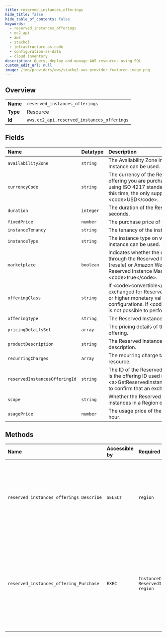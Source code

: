 ```yaml
---
title: reserved_instances_offerings
hide_title: false
hide_table_of_contents: false
keywords:
  - reserved_instances_offerings
  - ec2_api
  - aws    
  - stackql
  - infrastructure-as-code
  - configuration-as-data
  - cloud inventory
description: Query, deploy and manage AWS resources using SQL
custom_edit_url: null
image: /img/providers/aws/stackql-aws-provider-featured-image.png
---
```

  
    

## Overview
<table><tbody>
<tr><td><b>Name</b></td><td><code>reserved_instances_offerings</code></td></tr>
<tr><td><b>Type</b></td><td>Resource</td></tr>
<tr><td><b>Id</b></td><td><code>aws.ec2_api.reserved_instances_offerings</code></td></tr>
</tbody></table>

## Fields
| Name | Datatype | Description |
|:-----|:---------|:------------|
| `availabilityZone` | `string` | The Availability Zone in which the Reserved Instance can be used. |
| `currencyCode` | `string` | The currency of the Reserved Instance offering you are purchasing. It's specified using ISO 4217 standard currency codes. At this time, the only supported currency is &lt;code&gt;USD&lt;/code&gt;. |
| `duration` | `integer` | The duration of the Reserved Instance, in seconds. |
| `fixedPrice` | `number` | The purchase price of the Reserved Instance. |
| `instanceTenancy` | `string` | The tenancy of the instance. |
| `instanceType` | `string` | The instance type on which the Reserved Instance can be used. |
| `marketplace` | `boolean` | Indicates whether the offering is available through the Reserved Instance Marketplace (resale) or Amazon Web Services. If it's a Reserved Instance Marketplace offering, this is &lt;code&gt;true&lt;/code&gt;. |
| `offeringClass` | `string` | If &lt;code&gt;convertible&lt;/code&gt; it can be exchanged for Reserved Instances of the same or higher monetary value, with different configurations. If &lt;code&gt;standard&lt;/code&gt;, it is not possible to perform an exchange. |
| `offeringType` | `string` | The Reserved Instance offering type. |
| `pricingDetailsSet` | `array` | The pricing details of the Reserved Instance offering. |
| `productDescription` | `string` | The Reserved Instance product platform description. |
| `recurringCharges` | `array` | The recurring charge tag assigned to the resource. |
| `reservedInstancesOfferingId` | `string` | The ID of the Reserved Instance offering. This is the offering ID used in &lt;a&gt;GetReservedInstancesExchangeQuote&lt;/a&gt; to confirm that an exchange can be made. |
| `scope` | `string` | Whether the Reserved Instance is applied to instances in a Region or an Availability Zone. |
| `usagePrice` | `number` | The usage price of the Reserved Instance, per hour. |
## Methods
| Name | Accessible by | Required Params | Description |
|:-----|:--------------|:----------------|:------------|
| `reserved_instances_offerings_Describe` | `SELECT` | `region` | &lt;p&gt;Describes Reserved Instance offerings that are available for purchase. With Reserved Instances, you purchase the right to launch instances for a period of time. During that time period, you do not receive insufficient capacity errors, and you pay a lower usage rate than the rate charged for On-Demand instances for the actual time used.&lt;/p&gt; &lt;p&gt;If you have listed your own Reserved Instances for sale in the Reserved Instance Marketplace, they will be excluded from these results. This is to ensure that you do not purchase your own Reserved Instances.&lt;/p&gt; &lt;p&gt;For more information, see &lt;a href="https://docs.aws.amazon.com/AWSEC2/latest/UserGuide/ri-market-general.html"&gt;Reserved Instance Marketplace&lt;/a&gt; in the &lt;i&gt;Amazon EC2 User Guide&lt;/i&gt;.&lt;/p&gt; |
| `reserved_instances_offering_Purchase` | `EXEC` | `InstanceCount, ReservedInstancesOfferingId, region` | &lt;p&gt;Purchases a Reserved Instance for use with your account. With Reserved Instances, you pay a lower hourly rate compared to On-Demand instance pricing.&lt;/p&gt; &lt;p&gt;Use &lt;a&gt;DescribeReservedInstancesOfferings&lt;/a&gt; to get a list of Reserved Instance offerings that match your specifications. After you've purchased a Reserved Instance, you can check for your new Reserved Instance with &lt;a&gt;DescribeReservedInstances&lt;/a&gt;.&lt;/p&gt; &lt;p&gt;To queue a purchase for a future date and time, specify a purchase time. If you do not specify a purchase time, the default is the current time.&lt;/p&gt; &lt;p&gt;For more information, see &lt;a href="https://docs.aws.amazon.com/AWSEC2/latest/UserGuide/concepts-on-demand-reserved-instances.html"&gt;Reserved Instances&lt;/a&gt; and &lt;a href="https://docs.aws.amazon.com/AWSEC2/latest/UserGuide/ri-market-general.html"&gt;Reserved Instance Marketplace&lt;/a&gt; in the &lt;i&gt;Amazon EC2 User Guide&lt;/i&gt;.&lt;/p&gt; |
